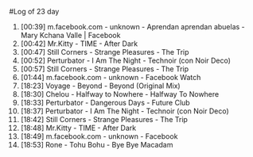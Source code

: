 #Log of 23 day

1. [00:39] m.facebook.com - unknown - Aprendan aprendan abuelas - Mary Kchana Valle | Facebook
1. [00:42] Mr.Kitty - TIME - After Dark
1. [00:47] Still Corners - Strange Pleasures - The Trip
1. [00:52] Perturbator - I Am The Night - Technoir (con Noir Deco)
1. [00:57] Still Corners - Strange Pleasures - The Trip
1. [01:44] m.facebook.com - unknown - Facebook Watch
1. [18:23] Voyage - Beyond - Beyond (Original Mix)
1. [18:30] Chelou - Halfway to Nowhere - Halfway To Nowhere
1. [18:33] Perturbator - Dangerous Days - Future Club
1. [18:37] Perturbator - I Am The Night - Technoir (con Noir Deco)
1. [18:42] Still Corners - Strange Pleasures - The Trip
1. [18:48] Mr.Kitty - TIME - After Dark
1. [18:49] m.facebook.com - unknown - Facebook
1. [18:53] Rone - Tohu Bohu - Bye Bye Macadam
